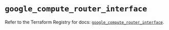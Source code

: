 # `google_compute_router_interface`

Refer to the Terraform Registry for docs: [`google_compute_router_interface`](https://registry.terraform.io/providers/hashicorp/google/6.26.0/docs/resources/compute_router_interface).
